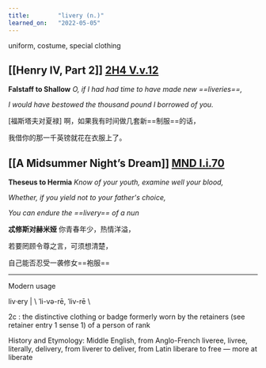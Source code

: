 ```yaml
---
title:        "livery (n.)"
learned_on:   "2022-05-05"
---
```


uniform, costume, special clothing

## [[Henry IV, Part 2]] [2H4 V.v.12](https://www.shakespeareswords.com/Public/Play.aspx?Act=5&Scene=5&WorkId=39#261687)

**Falstaff to Shallow** *O, if I had had time to have made new ==liveries==,*

*I would have bestowed the thousand pound I borrowed of you.*

[福斯塔夫对夏禄] 啊，如果我有时间做几套新==制服==的话，

我借你的那一千英镑就花在衣服上了。

## [[A Midsummer Night’s Dream]] [MND I.i.70](https://www.shakespeareswords.com/Public/Play.aspx?Act=1&Scene=1&WorkId=4#125511)

**Theseus to Hermia** *Know of your youth, examine well your blood,*

*Whether, if you yield not to your father's choice,*

*You can endure the ==livery== of a nun*

**忒修斯对赫米娅** 你青春年少，热情洋溢，

若要罔顾令尊之言，可须想清楚，

自己能否忍受一袭修女==袍服==

-----

Modern usage

liv·ery | \\ ˈli-və-rē, ˈliv-rē \\

2c : the distinctive clothing or badge formerly worn by the retainers (see retainer entry 1 sense 1) of a person of rank

History and Etymology: Middle English, from Anglo-French liveree, livree, literally, delivery, from liverer to deliver, from Latin liberare to free — more at liberate
